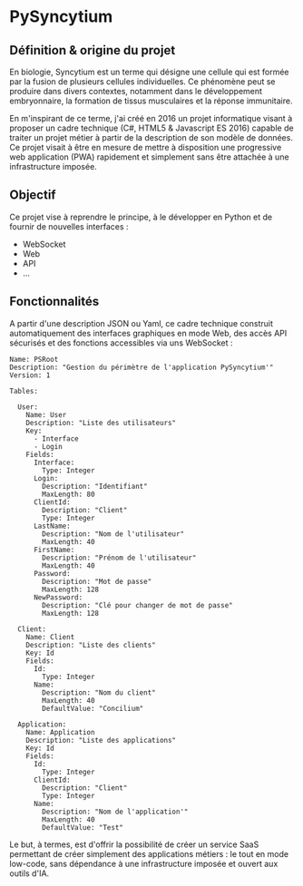 # PySyncytium

## Définition & origine du projet

En biologie, Syncytium est un terme qui désigne une cellule qui est formée par la fusion de plusieurs cellules individuelles. Ce phénomène peut se produire dans divers contextes, notamment dans le développement embryonnaire, la formation de tissus musculaires et la réponse immunitaire.

En m'inspirant de ce terme, j'ai créé en 2016 un projet informatique visant à proposer un cadre technique (C#, HTML5 & Javascript ES 2016) capable de traiter un projet métier à partir de la description de son modèle de données. Ce projet visait à être en mesure de mettre à disposition une progressive web application (PWA) rapidement et simplement sans être attachée à une infrastructure imposée.

## Objectif

Ce projet vise à reprendre le principe, à le développer en Python et de fournir de nouvelles interfaces :
* WebSocket
* Web
* API
* ...

## Fonctionnalités

A partir d'une description JSON ou Yaml, ce cadre technique construit automatiquement des interfaces graphiques en mode Web, des accès API sécurisés et des fonctions accessibles via uns WebSocket :

```
Name: PSRoot
Description: "Gestion du périmètre de l'application PySyncytium'"
Version: 1

Tables:

  User:
    Name: User
    Description: "Liste des utilisateurs"
    Key:
      - Interface
      - Login
    Fields:
      Interface:
        Type: Integer
      Login:
        Description: "Identifiant"
        MaxLength: 80
      ClientId:
        Description: "Client"
        Type: Integer
      LastName:
        Description: "Nom de l'utilisateur"
        MaxLength: 40
      FirstName:
        Description: "Prénom de l'utilisateur"
        MaxLength: 40
      Password:
        Description: "Mot de passe"
        MaxLength: 128
      NewPassword:
        Description: "Clé pour changer de mot de passe"
        MaxLength: 128

  Client:
    Name: Client
    Description: "Liste des clients"
    Key: Id
    Fields:
      Id:
        Type: Integer
      Name:
        Description: "Nom du client"
        MaxLength: 40
        DefaultValue: "Concilium"

  Application:
    Name: Application
    Description: "Liste des applications"
    Key: Id
    Fields:
      Id:
        Type: Integer
      ClientId:
        Description: "Client"
        Type: Integer
      Name:
        Description: "Nom de l'application'"
        MaxLength: 40
        DefaultValue: "Test"
```

Le but, à termes, est d'offrir la possibilité de créer un service SaaS permettant de créer simplement des applications métiers : le tout en mode low-code, sans dépendance à une infrastructure imposée et ouvert aux outils d'IA.